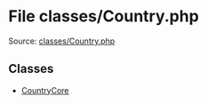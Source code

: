 File classes/Country.php
=========

Source: [classes/Country.php](https://github.com/PrestaShop/PrestaShop/blob/1.6.0.2/classes/Country.php)


Classes
-------

* [CountryCore](class.CountryCore.md)

